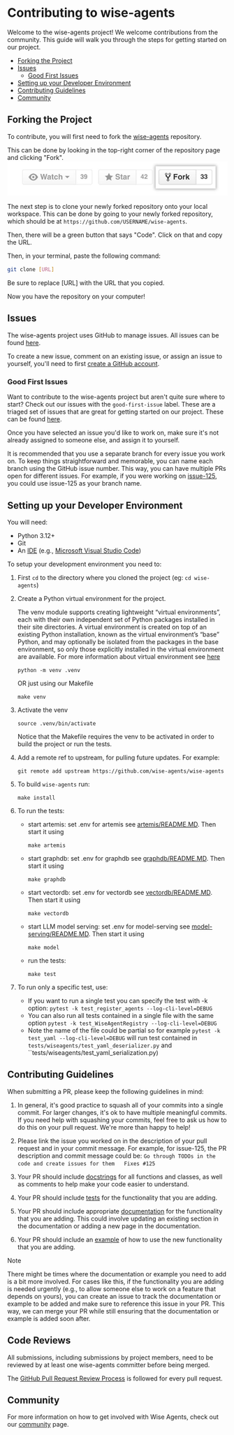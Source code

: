 Contributing to wise-agents
==================================

Welcome to the wise-agents project! We welcome contributions from the community. This guide will walk you through the steps for getting started on our project.

- [Forking the Project](#forking-the-project)
- [Issues](#issues)
  - [Good First Issues](#good-first-issues)
- [Setting up your Developer Environment](#setting-up-your-developer-environment)
- [Contributing Guidelines](#contributing-guidelines)
- [Community](#community)


## Forking the Project 
To contribute, you will first need to fork the [wise-agents](https://github.com/wise-agents/wise-agents) repository. 

This can be done by looking in the top-right corner of the repository page and clicking "Fork".
![fork](/images/fork.jpg)

The next step is to clone your newly forked repository onto your local workspace. This can be done by going to your newly forked repository, which should be at `https://github.com/USERNAME/wise-agents`. 

Then, there will be a green button that says "Code". Click on that and copy the URL.



Then, in your terminal, paste the following command:
```bash
git clone [URL]
```
Be sure to replace [URL] with the URL that you copied.

Now you have the repository on your computer!

## Issues
The wise-agents project uses GitHub to manage issues. All issues can be found [here](https://github.com/wise-agents/wise-agents/issues). 

To create a new issue, comment on an existing issue, or assign an issue to yourself, you'll need to first [create a GitHub account](https://github.com/).


### Good First Issues
Want to contribute to the wise-agents project but aren't quite sure where to start? Check out our issues with the `good-first-issue` label. These are a triaged set of issues that are great for getting started on our project. These can be found [here](https://github.com/wise-agents/wise-agents/labels/good%20first%20issue). 

Once you have selected an issue you'd like to work on, make sure it's not already assigned to someone else, and assign it to yourself.

It is recommended that you use a separate branch for every issue you work on. To keep things straightforward and memorable, you can name each branch using the GitHub issue number. This way, you can have multiple PRs open for different issues. For example, if you were working on [issue-125](https://github.com/wise-agents/wise-agents/issues/125), you could use issue-125 as your branch name.

## Setting up your Developer Environment
You will need:

* Python 3.12+
* Git
* An [IDE](https://en.wikipedia.org/wiki/Comparison_of_integrated_development_environments#Python)
(e.g., [Microsoft Visual Studio Code](https://code.visualstudio.com/))

To setup your development environment you need to:

1. First `cd` to the directory where you cloned the project (eg: `cd wise-agents`)

2. Create a Python virtual environment for the project.

    The venv module supports creating lightweight “virtual  environments”, each with their own independent set of Python packages installed in their site directories. A virtual environment is created on top of an existing Python installation, known as the virtual environment’s “base” Python, and may optionally be isolated from the packages in the base environment, so only those explicitly installed in the virtual environment are available.
For more information about virtual environment see [here](https://docs.python.org/3/library/venv.html)

    ```
    python -m venv .venv
    ```

    OR just using our Makefile

    ```
    make venv
    ```

3. Activate the venv
    
    ```
    source .venv/bin/activate
    ```
    
    Notice that the Makefile requires the venv to be activated in order to build the project or run the tests.


4. Add a remote ref to upstream, for pulling future updates.
For example:

    ```
    git remote add upstream https://github.com/wise-agents/wise-agents
    ```

5. To build `wise-agents` run:
    
    ```
    make install
    ```

6. To run the tests:
    * start artemis: set .env for artemis see [artemis/README.MD](artemis/). Then start it using
        
        ```
        make artemis
        ```

    * start graphdb: set .env for graphdb see [graphdb/README.MD](graphdb/). Then start it using
        
        ```
        make graphdb
        ```

    * start vectordb: set .env for vectordb see [vectordb/README.MD](vectordb/). Then start it using
        
        ```
        make vectordb
        ```

    * start LLM model serving: set .env for model-serving see [model-serving/README.MD](model-serving/). Then start it using
        
        ```
        make model
        ```

    * run the tests:
        
        ```
        make test
        ```


7. To run only a specific test, use:
    * If you want to run a single test you can specify the test with -k option: ``pytest -k test_register_agents --log-cli-level=DEBUG``
    * You can also run all tests contained in a single file with the same option ``pytest -k test_WiseAgentRegistry --log-cli-level=DEBUG``
    * Note the name of the file could be partial so for example ``pytest -k test_yaml --log-cli-level=DEBUG`` will run test contained in ``tests/wiseagents/test_yaml_deserializer.py`` and ``tests/wiseagents/test_yaml_serialization.py)



## Contributing Guidelines

When submitting a PR, please keep the following guidelines in mind:

1. In general, it's good practice to squash all of your commits into a single commit. For larger changes, it's ok to have multiple meaningful commits. If you need help with squashing your commits, feel free to ask us how to do this on your pull request. We're more than happy to help!

2. Please link the issue you worked on in the description of your pull request and in your commit message. For example, for issue-125, the PR description and commit message could be: ```Go through TODOs in the code and create issues for them  
Fixes #125```

3. Your PR should include [docstrings](https://google.github.io/styleguide/pyguide.html) for all functions and classes, as well as comments to help make your code easier to understand.

4. Your PR should include [tests](https://github.com/wise-agents/wise-agents/tree/main/tests) for the functionality that you are adding.

5. Your PR should include appropriate [documentation](https://github.com/wise-agents/wise-agents/tree/main/docs) for the functionality that you are adding. This could involve updating an existing section in the documentation or adding a new page in the documentation.

6. Your PR should include an [example](https://github.com/wise-agents/wise-agents/tree/main/examples) of how to use the new functionality that you are adding.

> [!NOTE]
> There might be times where the documentation or example you need to add is a bit more involved. For cases like this, if
the functionality you are adding is needed urgently (e.g., to allow someone else to work on a feature that depends on yours),
you can create an issue to track the documentation or example to be added and make sure to reference this issue in your PR.
This way, we can merge your PR while still ensuring that the documentation or example is added soon after.


## Code Reviews

All submissions, including submissions by project members, need to be reviewed by at least one wise-agents committer before being merged.

The [GitHub Pull Request Review Process](https://docs.github.com/en/pull-requests/collaborating-with-pull-requests/reviewing-changes-in-pull-requests/about-pull-request-reviews) is followed for every pull request.


## Community
For more information on how to get involved with Wise Agents, check out our [community](https://wise-agents.github.io/community/) page.